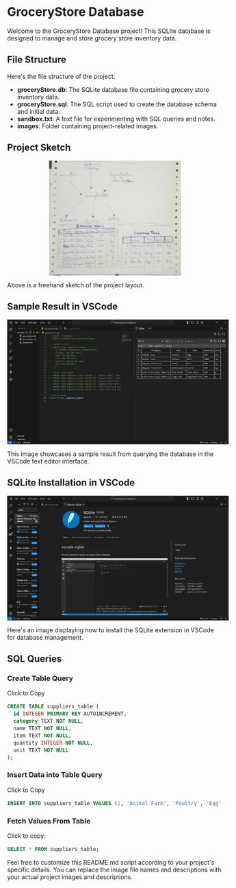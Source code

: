 # GroceryStore Database

Welcome to the GroceryStore Database project! This SQLite database is designed to manage and store grocery store inventory data.

## File Structure

Here's the file structure of the project:

- **groceryStore.db**: The SQLite database file containing grocery store inventory data.
- **groceryStore.sql**: The SQL script used to create the database schema and initial data.
- **sandbox.txt**: A text file for experimenting with SQL queries and notes.
- **images**: Folder containing project-related images.

## Project Sketch

<div style="margin: 0 auto; width: 32vw; aspect-ratio: 2/1; display: grid; place-items: center;">
    <img src='./images/sketch.jpg' width='100%' alt='image'>
</div>

Above is a freehand sketch of the project layout.

## Sample Result in VSCode

<div style="margin: 0 auto; width: 54vw; aspect-ratio: 2/1; display: grid; place-items: center;">
    <img src='./images/ide.PNG' width='100%' alt='image'>
</div>

This image showcases a sample result from querying the database in the VSCode text editor interface.

## SQLite Installation in VSCode

<div style="margin: 0 auto; width: 54vw; aspect-ratio: 2/1; display: grid; place-items: center;">
    <img src='./images/sqlite_extention.PNG' width='100%' alt='image'>
</div>

Here's an image displaying how to install the SQLite extension in VSCode for database management.

## SQL Queries

### Create Table Query
Click to Copy

```sql
CREATE TABLE suppliers_table (
  id INTEGER PRIMARY KEY AUTOINCREMENT,
  category TEXT NOT NULL,
  name TEXT NOT NULL,
  item TEXT NOT NULL,
  quantity INTEGER NOT NULL,
  unit TEXT NOT NULL
);
```

### Insert Data into Table Query
Click to Copy
```sql
INSERT INTO suppliers_table VALUES (1, 'Animal Farm', 'Poultry', 'Egg', 300, 'qty');

```

### Fetch Values From Table
Click to copy:
```sql
SELECT * FROM suppliers_table;
```

Feel free to customize this README.md script according to your project's specific details. You can replace the image file names and descriptions with your actual project images and descriptions.